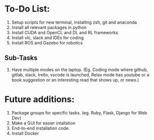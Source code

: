 # To-Do List:

1. Setup scripts for new terminal, installing zsh, git and anaconda
2. Install all relevant packages in python
3. Install CUDA and OpenCL and DL and RL frameworks.
4. Install vlc, slack and IDEs for coding
5. Install ROS and Gazebo for robotics

## Sub-Tasks

1. Have multiple modes on the laptop. (Eg. Coding mode where github, gitlab, slack, trello, vscode is launched, Relax mode has youtube or a book suggestion or an interesting read that shows up, or news.)

# Future additions:

1. Package groups for specific tasks. (eg. Ruby, Flask, Django for Web Dev)
2. Make a GUI for easier intallation
3. End-to-end installation code.
4. Install Docker
